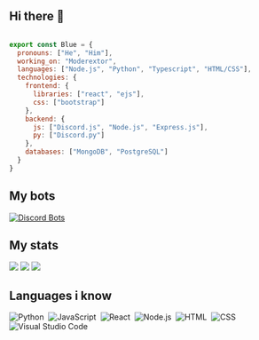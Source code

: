 <h2>Hi there 👋</h2>

```js

export const Blue = {
  pronouns: ["He", "Him"],
  working_on: "Moderextor",
  languages: ["Node.js", "Python", "Typescript", "HTML/CSS"],
  technologies: {
    frontend: {
      libraries: ["react", "ejs"],
      css: ["bootstrap"]
    },
    backend: {
      js: ["Discord.js", "Node.js", "Express.js"],
      py: ["Discord.py"]
    },
    databases: ["MongoDB", "PostgreSQL"]
  }
}
```

<h2>My bots</h2>

[![Discord Bots](https://top.gg/api/widget/816433892578820117.svg)](https://top.gg/bot/816433892578820117)

<h2>My stats</h2>

<img src="https://github-readme-stats.vercel.app/api?username=DeveloperJosh&show_icons=true&theme=radical&count_private=true&include_all_commits=true">
<img src="https://github-readme-stats.vercel.app/api/top-langs/?username=DeveloperJosh&theme=radical&layout=compact">
 <img src="https://github-readme-streak-stats.herokuapp.com/?user=DeveloperJosh&theme=radical&hide_border=true">

<h2>Languages i know</h2>

![Python](https://img.shields.io/badge/-Python-05122A?style=flat&logo=python)&nbsp;
![JavaScript](https://img.shields.io/badge/-JavaScript-05122A?style=flat&logo=javascript)&nbsp;
![React](https://img.shields.io/badge/-React-05122A?style=flat&logo=react)&nbsp;
![Node.js](https://img.shields.io/badge/-Node.js-05122A?style=flat&logo=node.js)&nbsp;
![HTML](https://img.shields.io/badge/-HTML-05122A?style=flat&logo=HTML5)&nbsp;
![CSS](https://img.shields.io/badge/-CSS-05122A?style=flat&logo=CSS3&logoColor=1572B6)&nbsp;
![Visual Studio Code](https://img.shields.io/badge/-Visual%20Studio%20Code-05122A?style=flat&logo=visual-studio-code&logoColor=007ACC)&nbsp;
